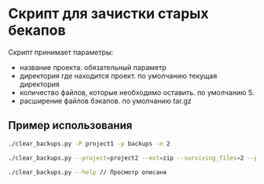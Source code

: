 # Скрипт для зачистки старых бекапов


Скрипт принимает параметры:
* название проекта. обязательный параметр
* директория где находится проект. по умолчанию текущая директория
* количество файлов, которые необходимо оставить. по умолчанию 5.
* расширение файлов бэкапов. по умолчанию tar.gz

## Пример использования
```bash
./clear_backups.py -P project1 -p backups -n 2

./clear_backups.py --project=project2 --ext=zip --surviving_files=2 --path=mybackup

./clear_backups.py --help // Просмотр описани
